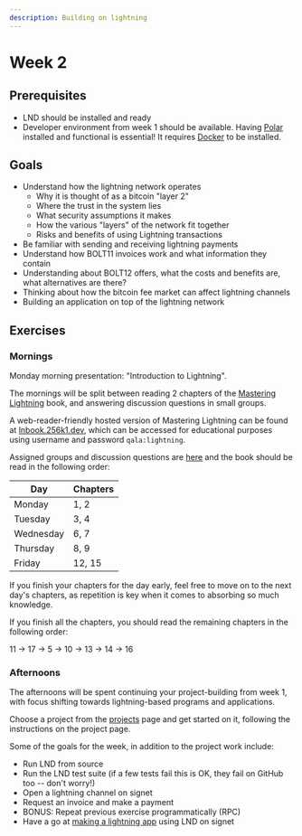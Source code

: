 ```yaml
---
description: Building on lightning
---
```


# Week 2

## Prerequisites

* LND should be installed and ready
* Developer environment from week 1 should be available. Having [Polar](https://lightningpolar.com) installed and functional is essential! It requires [Docker](https://www.docker.com/products/docker-desktop/) to be installed.

## Goals

* Understand how the lightning network operates
  * Why it is thought of as a bitcoin "layer 2"
  * Where the trust in the system lies
  * What security assumptions it makes
  * How the various "layers" of the network fit together
  * Risks and benefits of using Lightning transactions
* Be familiar with sending and receiving lightning payments
* Understand how BOLT11 invoices work and what information they contain
* Understanding about BOLT12 offers, what the costs and benefits are, what alternatives are there?
* Thinking about how the bitcoin fee market can affect lightning channels
* Building an application on top of the lightning network

## Exercises

### Mornings

Monday morning presentation: "Introduction to Lightning".

The mornings will be split between reading 2 chapters of the [Mastering Lightning](https://github.com/lnbook/lnbook) book, and answering discussion questions in small groups.

A web-reader-friendly hosted version of Mastering Lightning can be found at [lnbook.256k1.dev](https://lnbook.256k1.dev), which can be accessed for educational purposes using username and password `qala:lightning`.

Assigned groups and discussion questions are [here](https://docs.google.com/spreadsheets/d/1xE9ZHMB-pd6LSWcBCRj2sfx5lDnvvnfzasarFHy2ugo) and the book should be read in the following order:

| Day       | Chapters |
| --------- | -------- |
| Monday    | 1, 2     |
| Tuesday   | 3, 4     |
| Wednesday | 6, 7     |
| Thursday  | 8, 9     |
| Friday    | 12, 15   |

If you finish your chapters for the day early, feel free to move on to the next day's chapters, as repetition is key when it comes to absorbing so much knowledge.

If you finish all the chapters, you should read the remaining chapters in the following order:

11 -> 17 -> 5 -> 10 -> 13 -> 14 -> 16

### Afternoons

The afternoons will be spent continuing your project-building from week 1, with focus shifting towards lightning-based programs and applications.

Choose a project from the [projects](../projects.md) page and get started on it, following the instructions on the project page.

Some of the goals for the week, in addition to the project work include:

* Run LND from source
* Run the LND test suite (if a few tests fail this is OK, they fail on GitHub too -- don't worry!)
* Open a lightning channel on signet
* Request an invoice and make a payment
* BONUS: Repeat previous exercise programmatically (RPC)
* Have a go at [making a lightning app](https://medium.com/@wbobeirne/making-a-lightning-web-app-part-1-4a13c82f3f78) using LND on signet
